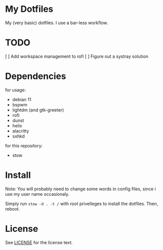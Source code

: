 # My Dotfiles

My (very basic) dotfiles. I use a bar-less workflow.

# TODO

[ ] Add workspace management to rofi
[ ] Figure out a systray solution

# Dependencies

for usage:
- debian 11
- bspwm
- lightdm (and gtk-greeter)
- rofi
- dunst
- helix
- alacritty
- sxhkd

for this repository:
- stow

# Install

Note: You will probably need to change some words in config files, since i use
my user name occasionaly.

Simply run `stow -d . -t /` with root privelleges to install the dotfiles.
Then, reboot.

# License

See [LICENSE](/LICENSE) for the license text.

